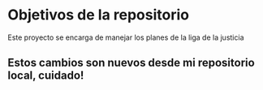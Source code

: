 # Objetivos de la repositorio

Este proyecto se encarga de manejar los planes de la liga de la justicia


## Estos cambios son nuevos desde mi repositorio local, cuidado!
